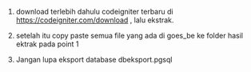 1. download terlebih dahulu codeigniter terbaru di https://codeigniter.com/download , lalu ekstrak.
2. setelah itu copy paste semua file yang ada di goes_be ke folder hasil ektrak pada point 1

3. Jangan lupa eksport database dbeksport.pgsql 
